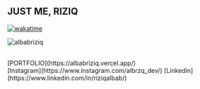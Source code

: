 ## JUST ME, RIZIQ

[![wakatime](https://wakatime.com/badge/user/bed9167f-f092-491c-a9bf-7d5c727a0abb.svg)](https://wakatime.com/@bed9167f-f092-491c-a9bf-7d5c727a0abb) 
<p align="left"> <img src="https://komarev.com/ghpvc/?username=albabriziq&label=Profile%20views&color=0e75b6&style=flat" alt="albabriziq" /> </p>
</br>
[PORTFOLIO](https://albabriziq.vercel.app/)<br/>
[Instagram](https://www.instagram.com/albrzq_dev/)
[Linkedin](https://www.linkedin.com/in/riziqalbab/)

